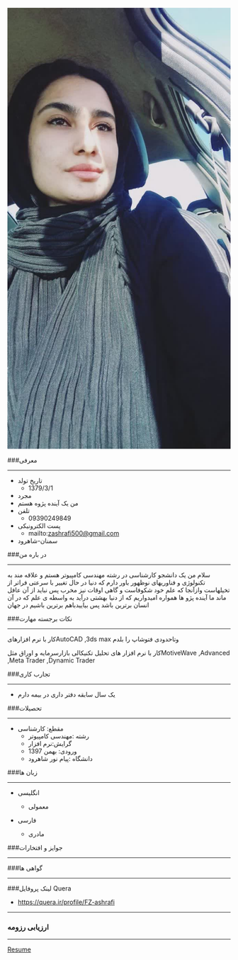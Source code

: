 

![Logo](https://github.com/FZ-ashrafi/fzashrafi.github.io/blob/master/123.png)

###معرفی

---

+ تاریخ تولد   
  - 1379/3/1
+  مجرد 
+  من یک آینده پژوه هستم
+  تلفن 
     - 09390249849
 +  پست الکترونیکی
      -  mailto:zashrafi500@gmail.com
 +  سمنان-شاهرود 


###در باره من

---

سلام 
من یک دانشجو کارشناسی در رشته مهندسی کامپیوتر هستم و علاقه مند به تکنولوژی و فناوریهای نوظهور 
باور دارم که دنیا در حال تغییر با سرعتی فراتر از تخیلهاست وازآنجا که علم خود شکوفاست و گاهی اوقات نیز مخرب پس نباید از آن عافل ماند 
ما آینده پژو ها همواره امیدواریم که از دنیا بهشتی درآید به واسطه ی علم که در آن انسان برترین باشد
پس بیاییدباهم برترین باشیم در جهان

###نکات برجسته مهارت

---

کار با نرم افزارهایAutoCAD ,3ds max وتاحدودی فتوشاپ را بلدم 

 کار با نرم افزار های تحلیل تکنیکالی بازارسرمایه و اوراق مثلMotiveWave ,Advanced ,Meta Trader ,Dynamic Trader 

###تجارب کاری

---

  + یک سال سابقه دفتر داری در بیمه دارم 
 
###تحصیلات

---

 + مقطع: کارشناسی 
   - رشته :مهندسی کامپیوتر
   - گرایش:نرم افزار
   - ورودی: بهمن 1397
   - دانشگاه :پیام نور شاهرود
  
  
###زبان ها
    
---
    
  +  انگلیسی
     - معمولی
 
  + فارسی
    - مادری


###جوایز و افتخارات

---

 ###گواهی ها
 
---
    
###لینک پروفایل Quera


   +  https://quera.ir/profile/FZ-ashrafi
 
--- 
 
 ### ارزیابی رزومه

---

[Resume](/assessment/)
